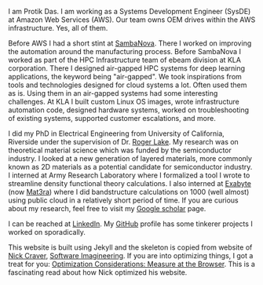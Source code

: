 
I am Protik Das. I am working as a Systems Development Engineer (SysDE) at Amazon Web Services (AWS). Our team owns OEM drives within the AWS infrastructure. Yes, all of them.

Before AWS I had a short stint at [SambaNova](http://sambanova.ai). There I worked on improving the automation around the manufacturing process. Before SambaNova I worked as part of the HPC Infrastructure team of ebeam division at KLA corporation. There I designed air-gapped HPC systems for deep learning applications, the keyword being "air-gapped". We took inspirations from tools and technologies designed for cloud systems a lot. Often used them as is. Using them in an air-gapped systems had some interesting challenges. At KLA I built custom Linux OS images, wrote infrastructure automation code, designed hardware systems, worked on troubleshooting of existing systems, supported customer escalations, and more.

I did my PhD in Electrical Engineering from University of California, Riverside under the supervision of Dr. [Roger Lake](https://intra.ece.ucr.edu/~rlake/). My research was on theoretical material science which was funded by the semiconductor industry. I looked at a new generation of layered materials, more commonly known as 2D materials as a potential candidate for semiconductor industry. I interned at Army Research Laboratory where I formalized a tool I wrote to streamline density functional theory calculations. I also interned at [Exabyte](https://exabyte.io/) (now [Mat3ra](https://mat3ra.com/)) where I did bandstructure calculations on 1000 (well almost) using public cloud in a relatively short period of time. If you are curious about my research, feel free to visit my [Google scholar](https://scholar.google.com/citations?user=RcgIf7MAAAAJ&hl=en) page.

I can be reached at [LinkedIn](https://www.linkedin.com/in/protik-das/). My [GitHub](https://github.com/protik77) profile has some tinkerer projects I worked on sporadically.

This website is built using Jekyll and the skeleton is copied from website of [Nick Craver](https://nickcraver.com/), [Software Imagineering](https://github.com/NickCraver/nickcraver.github.com). If you are into optimizing things, I got a treat for you: [Optimization Considerations: Measure at the Browser](https://nickcraver.com/blog/2015/03/24/optimization-considerations/). This is a fascinating read about how Nick optimized his website.
